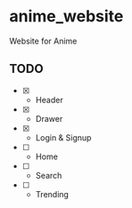 # anime_website
Website for Anime

## TODO

- [x] - Header
- [x] - Drawer
- [x] - Login & Signup
- [ ] - Home
- [ ] - Search
- [ ] - Trending
